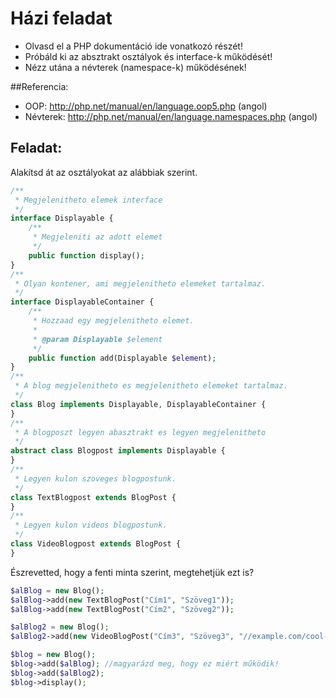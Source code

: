 # Házi feladat

- Olvasd el a PHP dokumentáció ide vonatkozó részét!
- Próbáld ki az absztrakt osztályok és interface-k működését!
- Nézz utána a névterek (namespace-k) működésének!

##Referencia:    
- OOP: http://php.net/manual/en/language.oop5.php (angol)
- Névterek: http://php.net/manual/en/language.namespaces.php (angol)

## Feladat:
Alakítsd át az osztályokat az alábbiak szerint.

```php
/**
 * Megjelenitheto elemek interface
 */
interface Displayable {
    /**
     * Megjeleniti az adott elemet
     */
    public function display();
}
/**
 * Olyan kontener, ami megjelenitheto elemeket tartalmaz.
 */
interface DisplayableContainer {
    /**
     * Hozzaad egy megjelenitheto elemet.
     * 
     * @param Displayable $element
     */
    public function add(Displayable $element);
}
/**
 * A blog megjelenitheto es megjelenitheto elemeket tartalmaz.
 */
class Blog implements Displayable, DisplayableContainer {
}
/**
 * A blogposzt legyen abasztrakt es legyen megjelenitheto
 */
abstract class Blogpost implements Displayable {
}
/**
 * Legyen kulon szoveges blogpostunk.
 */
class TextBlogpost extends BlogPost {
}
/**
 * Legyen kulon videos blogpostunk.
 */
class VideoBlogpost extends BlogPost {
}
```

Észrevetted, hogy a fenti minta szerint, megtehetjük ezt is?

```php
$alBlog = new Blog();
$alBlog->add(new TextBlogPost("Cím1", "Szöveg1"));
$alBlog->add(new TextBlogPost("Cím2", "Szöveg2"));

$alBlog2 = new Blog();
$alBlog2->add(new VideoBlogPost("Cím3", "Szöveg3", "//example.com/cool-video-content.mp4");

$blog = new Blog();
$blog->add($alBlog); //magyarázd meg, hogy ez miért működik!
$blog->add($alBlog2);
$blog->display();
```
